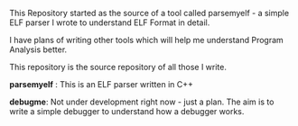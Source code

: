 This Repository started as the source of a tool called parsemyelf - a simple ELF parser I wrote to understand ELF Format in detail. 

I have plans of writing other tools which will help me understand Program Analysis better. 

This repository is the source repository of all those I write.

**parsemyelf** : This is an ELF parser written in C++

**debugme**: Not under development right now - just a plan. The aim is to write a simple debugger to understand how a debugger works. 